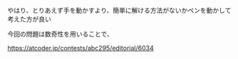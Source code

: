 やはり、とりあえず手を動かすより、簡単に解ける方法がないかペンを動かして考えた方が良い

今回の問題は数奇性を用いることで、


https://atcoder.jp/contests/abc295/editorial/6034